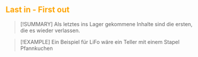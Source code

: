 ## <font color = "orange">Last in - First out</font>

>[!SUMMARY]
>Als letztes ins Lager gekommene Inhalte sind die ersten, die es wieder verlassen.

>[!EXAMPLE]
>Ein Beispiel für LiFo wäre ein Teller mit einem Stapel Pfannkuchen


